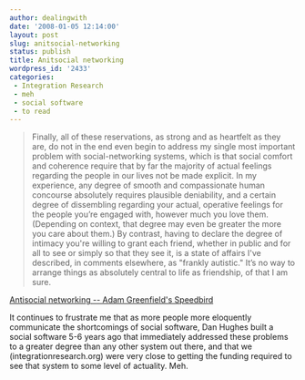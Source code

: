 ```yaml
---
author: dealingwith
date: '2008-01-05 12:14:00'
layout: post
slug: anitsocial-networking
status: publish
title: Anitsocial networking
wordpress_id: '2433'
categories:
 - Integration Research
 - meh
 - social software
 - to read
---
```


> Finally, all of these reservations, as strong and as heartfelt as they are, do not in the end even begin to address my single most important problem with social-networking systems, which is that social comfort and coherence require that by far the majority of actual feelings regarding the people in our lives not be made explicit. In my experience, any degree of smooth and compassionate human concourse absolutely requires plausible deniability, and a certain degree of dissembling regarding your actual, operative feelings for the people you’re engaged with, however much you love them. (Depending on context, that degree may even be greater the more you care about them.) By contrast, having to declare the degree of intimacy you're willing to grant each friend, whether in public and for all to see or simply so that they see it, is a state of affairs I've described, in comments elsewhere, as "frankly autistic." It’s no way to arrange things as absolutely central to life as friendship, of that I am sure.

[Antisocial networking -- Adam Greenfield's Speedbird][1]

It continues to frustrate me that as more people more eloquently communicate the shortcomings of social software, Dan Hughes built a social software 5-6 years ago that immediately addressed these problems to a greater degree than any other system out there, and that we (integrationresearch.org) were very close to getting the funding required to see that system to some level of actuality.
Meh.

   [1]: http://speedbird.wordpress.com/2007/12/09/antisocial-networking/
